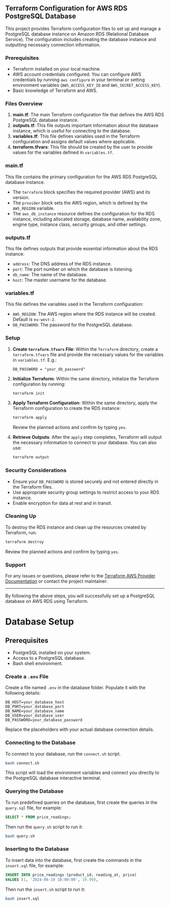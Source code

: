 ## Terraform Configuration for AWS RDS PostgreSQL Database

This project provides Terraform configuration files to set up and manage a PostgreSQL database instance on Amazon RDS (Relational Database Service). The configuration includes creating the database instance and outputting necessary connection information.

### Prerequisites

- Terraform installed on your local machine.
- AWS account credentials configured. You can configure AWS credentials by running `aws configure` in your terminal or setting environment variables (`AWS_ACCESS_KEY_ID` and `AWS_SECRET_ACCESS_KEY`).
- Basic knowledge of Terraform and AWS.

### Files Overview

1. **main.tf**: The main Terraform configuration file that defines the AWS RDS PostgreSQL database instance.
2. **outputs.tf**: This file outputs important information about the database instance, which is useful for connecting to the database.
3. **variables.tf**: This file defines variables used in the Terraform configuration and assigns default values where applicable.
4. **terraform.tfvars**: This file should be created by the user to provide values for the variables defined in `variables.tf`.

### main.tf

This file contains the primary configuration for the AWS RDS PostgreSQL database instance.

- The `terraform` block specifies the required provider (AWS) and its version.
- The `provider` block sets the AWS region, which is defined by the `AWS_REGION` variable.
- The `aws_db_instance` resource defines the configuration for the RDS instance, including allocated storage, database name, availability zone, engine type, instance class, security groups, and other settings.

### outputs.tf

This file defines outputs that provide essential information about the RDS instance:

- `address`: The DNS address of the RDS instance.
- `port`: The port number on which the database is listening.
- `db_name`: The name of the database.
- `host`: The master username for the database.

### variables.tf

This file defines the variables used in the Terraform configuration:

- `AWS_REGION`: The AWS region where the RDS instance will be created. Default is `eu-west-2`.
- `DB_PASSWORD`: The password for the PostgreSQL database.

### Setup 


1. **Create `terraform.tfvars` File**:
   Within the `Terraform` directory, create a `terraform.tfvars` file and provide the necessary values for the variables in `variables.tf`. E.g.:
   ```hcl
   DB_PASSWORD = "your_db_password"
   ```

2. **Initialize Terraform**:
   Within the same directory, initialize the Terraform configuration by running:
   ```sh
   terraform init
   ```

3. **Apply Terraform Configuration**:
   Within the same directory, apply the Terraform configuration to create the RDS instance:
   ```sh
   terraform apply
   ```

   Review the planned actions and confirm by typing `yes`.

4. **Retrieve Outputs**:
   After the `apply` step completes, Terraform will output the necessary information to connect to your database. You can also use:
   ```sh
   terraform output
   ```

### Security Considerations

- Ensure your `DB_PASSWORD` is stored securely and not entered directly in the Terraform files.
- Use appropriate security group settings to restrict access to your RDS instance.
- Enable encryption for data at rest and in transit.

### Cleaning Up

To destroy the RDS instance and clean up the resources created by Terraform, run:
```sh
terraform destroy
```
Review the planned actions and confirm by typing `yes`.

### Support

For any issues or questions, please refer to the [Terraform AWS Provider Documentation](https://registry.terraform.io/providers/hashicorp/aws/latest/docs) or contact the project maintainer.

---

By following the above steps, you will successfully set up a PostgreSQL database on AWS RDS using Terraform.

# Database Setup

## Prerequisites

- PostgreSQL installed on your system.
- Access to a PostgreSQL database.
- Bash shell environment.


### Create a `.env` File

Create a file named `.env` in the database folder. 
Populate it with the following details:

```env
DB_HOST=your_database_host
DB_PORT=your_database_port
DB_NAME=your_database_name
DB_USER=your_database_user
DB_PASSWORD=your_database_password
```

Replace the placeholders with your actual database connection details.


### Connecting to the Database

To connect to your database, run the `connect.sh` script.

```bash
bash connect.sh
```

This script will load the environment variables and connect you directly to the PostgreSQL database interactive terminal.

### Querying the Database

To run predefined queries on the database, first create the queries in the `query.sql` file, for example:

```sql
SELECT * FROM price_readings;
```

Then run the `query.sh` script to run it:

```bash
bash query.sh
```

### Inserting to the Database

To insert data into the database, first create the commands in the `insert.sql` file, for example:

```sql
INSERT INTO price_readings (product_id, reading_at, price)
VALUES (1, '2024-06-19 10:00:00', 19.99),
```

Then run the `insert.sh` script to run it:

```bash
bash insert.sql
```